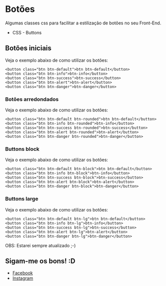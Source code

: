 # Botões

Algumas classes css para facilitar a estilização de botões no seu Front-End.

 * CSS - Buttons

## Botões iniciais
Veja o exemplo abaixo de como utilizar os botões:

	<button class="btn btn-default">btn btn-default</button>
	<button class="btn btn-info">btn-info</button>
	<button class="btn btn-success">btn-success</button>
	<button class="btn btn-alert">btn-alert</button>
	<button class="btn btn-danger">btn-danger</button>

### Botões arredondados
Veja o exemplo abaixo de como utilizar os botões:

	<button class="btn btn-default btn-rounded">btn btn-default</button>
	<button class="btn btn-info btn-rounded">btn-info</button>
	<button class="btn btn-success btn-rounded">btn-success</button>
	<button class="btn btn-alert btn-rounded">btn-alert</button>
	<button class="btn btn-danger btn-rounded">btn-danger</button>

### Buttons block
Veja o exemplo abaixo de como utilizar os botões:

	<button class="btn btn-default btn-block">btn btn-default</button>
	<button class="btn btn-info btn-block">btn-info</button>
	<button class="btn btn-success btn-block">btn-success</button>
	<button class="btn btn-alert btn-block">btn-alert</button>
	<button class="btn btn-danger btn-block">btn-danger</button>

### Buttons large
Veja o exemplo abaixo de como utilizar os botões:

	<button class="btn btn-default btn-lg">btn btn-default</button>
	<button class="btn btn-info btn-lg">btn-info</button>
	<button class="btn btn-success btn-lg">btn-success</button>
	<button class="btn btn-alert btn-lg">btn-alert</button>
	<button class="btn btn-danger btn-lg">btn-danger</button>


OBS: Estarei sempre atualizado ;-)

## Sigam-me os bons! :D

 * [Facebook](https://www.facebook.com/matheusgomesdev)
 * [Instagram](https://www.instagram.com/matheusgomesbs)